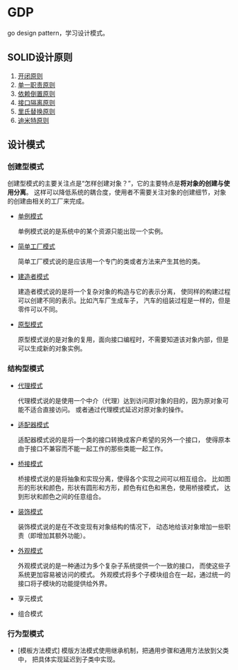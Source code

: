 # GDP

go design pattern，学习设计模式。

## SOLID设计原则

1. [开闭原则](solid/scm.go)
2. [单一职责原则](solid/srp.go)
3. [依赖倒置原则](solid/dip.go)
4. [接口隔离原则](solid/isp.go)
5. [里氏替换原则](solid/lsp.go)
6. [迪米特原则](solid/lod.go)

## 设计模式

### 创建型模式
创建型模式的主要关注点是“怎样创建对象？”，它的主要特点是**将对象的创建与使用分离**。
这样可以降低系统的耦合度，使用者不需要关注对象的创建细节，对象的创建由相关的工厂来完成。

- [单例模式](design_pattern/singleton.go)

  单例模式说的是系统中的某个资源只能出现一个实例。
  
- [简单工厂模式](design_pattern/simple_factory.go)

  简单工厂模式说的是应该用一个专门的类或者方法来产生其他的类。
  
- [建造者模式](design_pattern/builder.go)

  建造者模式说的是将一个复杂对象的构造与它的表示分离，
  使同样的构建过程可以创建不同的表示。比如汽车厂生成车子，
  汽车的组装过程是一样的，但是零件可以不同。
  
- [原型模式](design_pattern/prototype.go)
  
  原型模式说的是对象的复用，面向接口编程时，不需要知道该对象内部，但是可以生成新的对象实例。

### 结构型模式
- [代理模式](design_pattern/proxy.go)
  
  代理模式说的是使用一个中介（代理）达到访问原对象的目的，因为原对象可能不适合直接访问。
  或者通过代理模式延迟对原对象的操作。
  
- [适配器模式](design_pattern/adapter.go)
  
  适配器模式说的是将一个类的接口转换成客户希望的另外一个接口，
  使得原本由于接口不兼容而不能一起工作的那些类能一起工作。
  
- [桥接模式](design_pattern/bridge.go)

  桥接模式说的是将抽象和实现分离，使得各个实现之间可以相互组合。
  比如图形的形状和颜色，形状有圆形和方形，颜色有红色和黑色，使用桥接模式，
  达到形状和颜色之间的任意组合。
  
- [装饰模式](design_pattern/decorator.go)

  装饰模式说的是在不改变现有对象结构的情况下，
  动态地给该对象增加一些职责（即增加其额外功能）。

- [外观模式](design_pattern/facade.go)
  
  外观模式说的是一种通过为多个复杂子系统提供一个一致的接口，
  而使这些子系统更加容易被访问的模式。
  外观模式将多个子模块组合在一起，通过统一的接口将子模块的功能提供给外界。

- 享元模式
- 组合模式

### 行为型模式

- [模板方法模式]
  模版方法模式使用继承机制，把通用步骤和通用方法放到父类中，
  把具体实现延迟到子类中实现。
